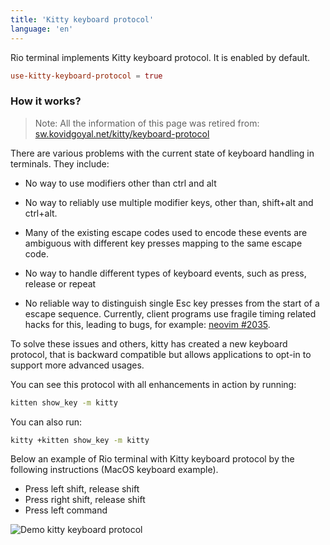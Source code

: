 ```yaml
---
title: 'Kitty keyboard protocol'
language: 'en'
---
```


Rio terminal implements Kitty keyboard protocol. It is enabled by default.

```toml
use-kitty-keyboard-protocol = true
```

### How it works?

> Note: All the information of this page was retired from: [sw.kovidgoyal.net/kitty/keyboard-protocol](https://sw.kovidgoyal.net/kitty/keyboard-protocol/)

There are various problems with the current state of keyboard handling in terminals. They include:

- No way to use modifiers other than ctrl and alt

- No way to reliably use multiple modifier keys, other than, shift+alt and ctrl+alt.

- Many of the existing escape codes used to encode these events are ambiguous with different key presses mapping to the same escape code.

- No way to handle different types of keyboard events, such as press, release or repeat

- No reliable way to distinguish single Esc key presses from the start of a escape sequence. Currently, client programs use fragile timing related hacks for this, leading to bugs, for example: [neovim #2035](https://github.com/neovim/neovim/issues/2035).

To solve these issues and others, kitty has created a new keyboard protocol, that is backward compatible but allows applications to opt-in to support more advanced usages.

You can see this protocol with all enhancements in action by running:

```sh
kitten show_key -m kitty
```

You can also run:

```sh
kitty +kitten show_key -m kitty
```

Below an example of Rio terminal with Kitty keyboard protocol by the following instructions (MacOS keyboard example).

- Press left shift, release shift
- Press right shift, release shift
- Press left command

![Demo kitty keyboard protocol](/assets/features/demo-kitty-keyboard-protocol.png)
